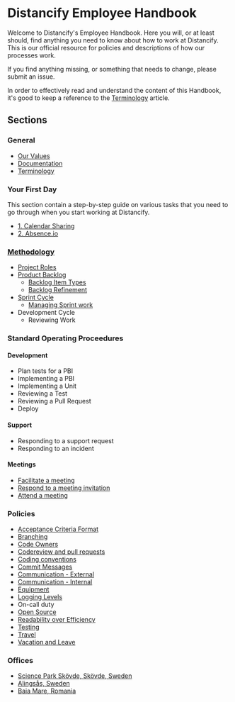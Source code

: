 # Distancify Employee Handbook

Welcome to Distancify's Employee Handbook. Here you will, or at least should, find anything you need to know about how to work at Distancify. This is our official resource for policies and descriptions of how our processes work.

If you find anything missing, or something that needs to change, please submit an issue.

In order to effectively read and understand the content of this Handbook, it's good to keep a reference to the [Terminology](general/terminology.md) article.

## Sections

### General

* [Our Values](general/our-values.md)
* [Documentation](general/documentation.md)
* [Terminology](general/terminology.md)

### Your First Day

This section contain a step-by-step guide on various tasks that you need to go through when you start working at Distancify.

* [1. Calendar Sharing](first-day/1-calendar-sharing.md)
* [2. Absence.io](first-day/2-absence-io.md)

### [Methodology](methodology.md)

* [Project Roles](methodology/project-roles.md)
* [Product Backlog](methodology/product-backlog/product-backlog.md)
  * [Backlog Item Types](methodology/product-backlog/backlog-item-types.md)
  * [Backlog Refinement](methodology/product-backlog/backlog-refinement.md)
* [Sprint Cycle](methodology/sprint-cycle/sprint-cycle.md)
  * [Managing Sprint work](methodology/sprint-cycle/managing-sprint-work.md)
* Development Cycle
  * Reviewing Work

### Standard Operating Proceedures

#### Development

* Plan tests for a PBI
* Implementing a PBI
* Implementing a Unit
* Reviewing a Test
* Reviewing a Pull Request
* Deploy

#### Support

* Responding to a support request
* Responding to an incident

#### Meetings

* [Facilitate a meeting](standard-operating-proceedures/meetings/facilitate-a-meeting.md)
* [Respond to a meeting invitation](standard-operating-proceedures/meetings/respond-to-a-meeting-invitation.md)
* [Attend a meeting](standard-operating-proceedures/meetings/attend-a-meeting.md)

### Policies

* [Acceptance Criteria Format](policies/acceptance-criteria-format.md)
* [Branching](policies/branching.md)
* [Code Owners](policies/code-owners.md)
* [Codereview and pull requests](policies/codereview.md)
* [Coding conventions](policies/coding-conventions.md)
* [Commit Messages](policies/commit-messages.md)
* [Communication - External](policies/external-communication.md)
* [Communication - Internal](policies/internal-communication.md)
* [Equipment](policies/equipment.md)
* [Logging Levels](policies/logging-levels.md)
* On-call duty
* [Open Source](policies/open-source.md)
* [Readability over Efficiency](policies/readability-over-efficiency.md)
* [Testing](policies/testing.md)
* [Travel](policies/travel.md)
* [Vacation and Leave](policies/calendar-vacation-and-leave.md)

### Offices

* [Science Park Skövde, Skövde, Sweden](offices/skovde.md)
* [Alingsås, Sweden](offices/alingsas.md)
* [Baia Mare, Romania](offices/baiamare.md)
